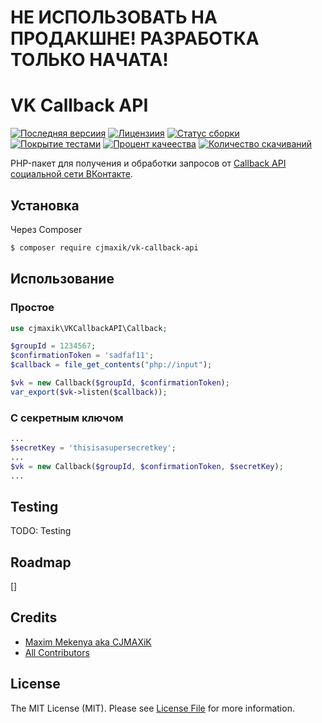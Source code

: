 # НЕ ИСПОЛЬЗОВАТЬ НА ПРОДАКШНЕ! РАЗРАБОТКА ТОЛЬКО НАЧАТА!

# VK Callback API

[![Последняя версиия](https://img.shields.io/github/release/cjmaxik/vk-callback-api.svg?style=flat-square)](https://github.com/cjmaxik/vk-callback-api/releases)
[![Лицензиия](https://img.shields.io/badge/license-MIT-brightgreen.svg?style=flat-square)](LICENSE.md)
[![Статус сборки](https://img.shields.io/travis/cjmaxik/vk-callback-api/master.svg?style=flat-square)](https://travis-ci.org/cjmaxik/vk-callback-api)
[![Покрытие тестами](https://img.shields.io/scrutinizer/coverage/g/cjmaxik/vk-callback-api.svg?style=flat-square)](https://scrutinizer-ci.com/g/cjmaxik/vk-callback-api/code-structure)
[![Процент качеества](https://img.shields.io/scrutinizer/g/cjmaxik/vk-callback-api.svg?style=flat-square)](https://scrutinizer-ci.com/g/cjmaxik/vk-callback-api)
[![Количество скачиваний](https://img.shields.io/packagist/dt/cjmaxik/vk-callback-api.svg?style=flat-square)](https://packagist.org/packages/cjmaxik/vk-callback-api)

PHP-пакет для получения и обработки запросов от [Callback API социальной сети ВКонтакте](https://vk.com/dev/callback_api).

## Установка

Через Composer

``` bash
$ composer require cjmaxik/vk-callback-api
```

## Использование

### Простое
``` php
use cjmaxik\VKCallbackAPI\Callback;

$groupId = 1234567;
$confirmationToken = 'sadfaf11';
$callback = file_get_contents("php://input");

$vk = new Callback($groupId, $confirmationToken);
var_export($vk->listen($callback));
```

### С секретным ключом
``` php
...
$secretKey = 'thisisasupersecretkey';
...
$vk = new Callback($groupId, $confirmationToken, $secretKey);
...
```

## Testing

TODO: Testing

## Roadmap

[] 


## Credits

- [Maxim Mekenya aka CJMAXiK](https://github.com/cjmaxik)
- [All Contributors](https://github.com/cjmaxik/vk-callback-api/contributors)

## License

The MIT License (MIT). Please see [License File](LICENSE.md) for more information.
